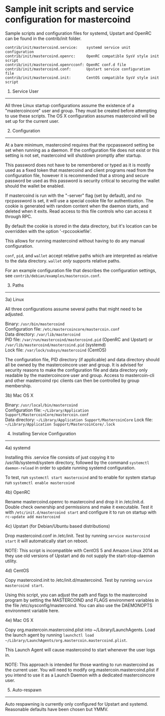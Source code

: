 Sample init scripts and service configuration for mastercoind
==========================================================

Sample scripts and configuration files for systemd, Upstart and OpenRC
can be found in the contrib/init folder.

    contrib/init/mastercoind.service:    systemd service unit configuration
    contrib/init/mastercoind.openrc:     OpenRC compatible SysV style init script
    contrib/init/mastercoind.openrcconf: OpenRC conf.d file
    contrib/init/mastercoind.conf:       Upstart service configuration file
    contrib/init/mastercoind.init:       CentOS compatible SysV style init script

1. Service User
---------------------------------

All three Linux startup configurations assume the existence of a "mastercoincore" user
and group.  They must be created before attempting to use these scripts.
The OS X configuration assumes mastercoind will be set up for the current user.

2. Configuration
---------------------------------

At a bare minimum, mastercoind requires that the rpcpassword setting be set
when running as a daemon.  If the configuration file does not exist or this
setting is not set, mastercoind will shutdown promptly after startup.

This password does not have to be remembered or typed as it is mostly used
as a fixed token that mastercoind and client programs read from the configuration
file, however it is recommended that a strong and secure password be used
as this password is security critical to securing the wallet should the
wallet be enabled.

If mastercoind is run with the "-server" flag (set by default), and no rpcpassword is set,
it will use a special cookie file for authentication. The cookie is generated with random
content when the daemon starts, and deleted when it exits. Read access to this file
controls who can access it through RPC.

By default the cookie is stored in the data directory, but it's location can be overridden
with the option '-rpccookiefile'.

This allows for running mastercoind without having to do any manual configuration.

`conf`, `pid`, and `wallet` accept relative paths which are interpreted as
relative to the data directory. `wallet` *only* supports relative paths.

For an example configuration file that describes the configuration settings,
see `contrib/debian/examples/mastercoin.conf`.

3. Paths
---------------------------------

3a) Linux

All three configurations assume several paths that might need to be adjusted.

Binary:              `/usr/bin/mastercoind`  
Configuration file:  `/etc/mastercoincore/mastercoin.conf`  
Data directory:      `/var/lib/mastercoind`  
PID file:            `/var/run/mastercoind/mastercoind.pid` (OpenRC and Upstart) or `/var/lib/mastercoind/mastercoind.pid` (systemd)  
Lock file:           `/var/lock/subsys/mastercoind` (CentOS)  

The configuration file, PID directory (if applicable) and data directory
should all be owned by the mastercoincore user and group.  It is advised for security
reasons to make the configuration file and data directory only readable by the
mastercoincore user and group.  Access to mastercoin-cli and other mastercoind rpc clients
can then be controlled by group membership.

3b) Mac OS X

Binary:              `/usr/local/bin/mastercoind`  
Configuration file:  `~/Library/Application Support/MastercoinCore/mastercoin.conf`  
Data directory:      `~/Library/Application Support/MastercoinCore`
Lock file:           `~/Library/Application Support/MastercoinCore/.lock`

4. Installing Service Configuration
-----------------------------------

4a) systemd

Installing this .service file consists of just copying it to
/usr/lib/systemd/system directory, followed by the command
`systemctl daemon-reload` in order to update running systemd configuration.

To test, run `systemctl start mastercoind` and to enable for system startup run
`systemctl enable mastercoind`

4b) OpenRC

Rename mastercoind.openrc to mastercoind and drop it in /etc/init.d.  Double
check ownership and permissions and make it executable.  Test it with
`/etc/init.d/mastercoind start` and configure it to run on startup with
`rc-update add mastercoind`

4c) Upstart (for Debian/Ubuntu based distributions)

Drop mastercoind.conf in /etc/init.  Test by running `service mastercoind start`
it will automatically start on reboot.

NOTE: This script is incompatible with CentOS 5 and Amazon Linux 2014 as they
use old versions of Upstart and do not supply the start-stop-daemon utility.

4d) CentOS

Copy mastercoind.init to /etc/init.d/mastercoind. Test by running `service mastercoind start`.

Using this script, you can adjust the path and flags to the mastercoind program by
setting the MASTERCOIND and FLAGS environment variables in the file
/etc/sysconfig/mastercoind. You can also use the DAEMONOPTS environment variable here.

4e) Mac OS X

Copy org.mastercoin.mastercoind.plist into ~/Library/LaunchAgents. Load the launch agent by
running `launchctl load ~/Library/LaunchAgents/org.mastercoin.mastercoind.plist`.

This Launch Agent will cause mastercoind to start whenever the user logs in.

NOTE: This approach is intended for those wanting to run mastercoind as the current user.
You will need to modify org.mastercoin.mastercoind.plist if you intend to use it as a
Launch Daemon with a dedicated mastercoincore user.

5. Auto-respawn
-----------------------------------

Auto respawning is currently only configured for Upstart and systemd.
Reasonable defaults have been chosen but YMMV.
